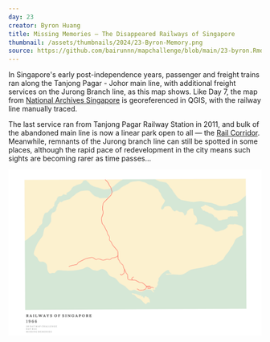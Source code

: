 ```yaml
---
day: 23
creator: Byron Huang
title: Missing Memories — The Disappeared Railways of Singapore
thumbnail: /assets/thumbnails/2024/23-Byron-Memory.png
source: https://github.com/bairunnn/mapchallenge/blob/main/23-byron.Rmd
---
```


In Singapore's early post-independence years, passenger and freight trains ran along the Tanjong Pagar - Johor main line, with additional freight services on the Jurong Branch line, as this map shows. Like Day 7, the map from [National Archives Singapore](https://www.nas.gov.sg/archivesonline/maps_building_plans/record-details/fbbb975b-115c-11e3-83d5-0050568939ad) is georeferenced in QGIS, with the railway line manually traced.

The last service ran from Tanjong Pagar Railway Station in 2011, and bulk of the abandoned main line is now a linear park open to all — the [Rail Corridor](https://railcorridor.nparks.gov.sg/visit-rail-corridor/). Meanwhile, remnants of the Jurong branch line can still be spotted in some places, although the rapid pace of redevelopment in the city means such sights are becoming rarer as time passes...

![Screenshot of map](assets/thumbnails/2024/23-Byron-Memory.png)